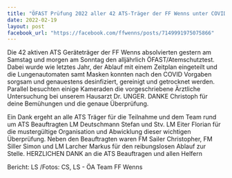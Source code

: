 ```yaml
---
title: "ÖFAST Prüfung 2022 aller 42 ATS-Träger der FF Wenns unter COVID 19 Einhaltung"
date: 2022-02-19
layout: post
facebook_url: "https://facebook.com/ffwenns/posts/7149991975075866"
---
```


Die 42 aktiven ATS Geräteträger der FF Wenns absolvierten gestern am Samstag und morgen am Sonntag den alljährlich ÖFAST/Atemschutztest. Dabei wurde wie letztes Jahr, der Ablauf mit einem Zeitplan eingeteilt und die Lungenautomaten samt Masken konnten nach den COVID Vorgaben sorgsam und genauestens desinfiziert, gereinigt und getrocknet werden. Parallel besuchten einige Kameraden die vorgeschriebene Ärztliche Untersuchung bei unserem Hausarzt Dr. UNGER. DANKE Christoph für deine Bemühungen und die genaue Überprüfung.

Ein Dank ergeht an alle ATS Träger für die Teilnahme und dem Team rund um ATS Beauftragten LM Deutschmann Stefan und Stv. LM Eiter Florian für die mustergültige Organisation und Abwicklung dieser wichtigen Überprüfung. Neben den Beauftragten waren FM Sailer Christopher, FM Siller Simon und LM Larcher Markus für den reibungslosen Ablauf zur Stelle. HERZLICHEN DANK an die ATS Beauftragen und allen Helfern

Bericht: LS /Fotos: CS, LS - ÖA Team FF Wenns